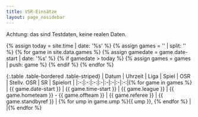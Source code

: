 ```yaml
---
title: VSR-Einsätze
layout: page_nosidebar
---
```


<div class="alert alert-warning" role="alert">Achtung: das sind Testdaten, keine realen Daten.</div>

{% assign today = site.time | date: '%s' %}
{% assign games = '' | split: '' %}
{% for game in site.data.games %}
	{% assign gamedate = game.date-start | date: '%s' %}
	{% if gamedate > today %}
		{% assign games = games | push: game %}
	{% endif %}
{% endfor %}

{:.table .table-bordered .table-striped}
| Datum | Uhrzeit | Liga | Spiel | OSR | Stellv. OSR | SR | Spielort |
|:-:|:-:|:-:|:-|:-|:-|:-|:-:|{% for game in games %}
| {{ game.date-start }} | {{ game.time-start }} | {{ game.league }} | {{ game.hometeam }} - {{ game.offteam }} | {{ game.referee }} | {{ game.standbyref }} | {% for ump in game.ump %}{{ ump }}, {% endfor %} | <a href="{{ site.data.clubvenues[game.clubvenue][0].title | datapage_url: 'clubvenues' }}"><i class="fa fa-bicycle fa-fw" aria-hidden="true"></i></a> |{% endfor %}
